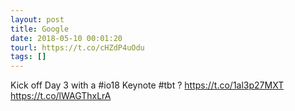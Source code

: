 ```yaml
---
layout: post
title: Google
date: 2018-05-10 00:01:20
tourl: https://t.co/cHZdP4uOdu
tags: []
---
```

Kick off Day 3 with a #io18 Keynote #tbt ? https://t.co/1al3p27MXT https://t.co/lWAGThxLrA